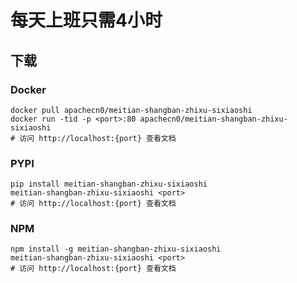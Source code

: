 # 每天上班只需4小时

## 下载

### Docker

```
docker pull apachecn0/meitian-shangban-zhixu-sixiaoshi
docker run -tid -p <port>:80 apachecn0/meitian-shangban-zhixu-sixiaoshi
# 访问 http://localhost:{port} 查看文档
```

### PYPI

```
pip install meitian-shangban-zhixu-sixiaoshi
meitian-shangban-zhixu-sixiaoshi <port>
# 访问 http://localhost:{port} 查看文档
```

### NPM

```
npm install -g meitian-shangban-zhixu-sixiaoshi
meitian-shangban-zhixu-sixiaoshi <port>
# 访问 http://localhost:{port} 查看文档
```